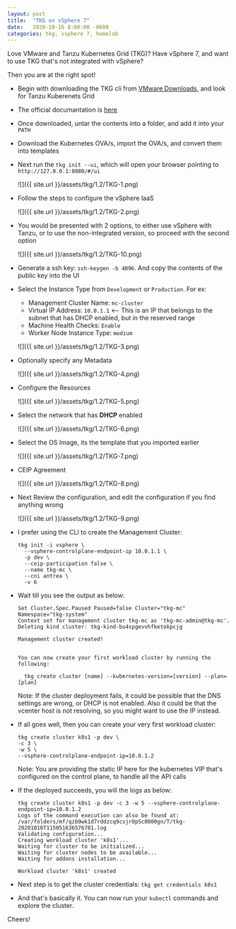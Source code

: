 ```yaml
---
layout: post
title:  "TKG on vSphere 7"
date:   2020-10-16 8:00:00 -0600
categories: tkg, vsphere 7, homelab
---
```


Love VMware and Tanzu Kubernetes Grid (TKG)?
Have vSphere 7, and want to use TKG that's not integrated with vSphere? 

Then you are at the right spot!

* Begin with downloading the TKG cli from [VMware Downloads](https://my.vmware.com/web/vmware/downloads/#all_products), and look for Tanzu Kuberenets Grid

* The official documantation is [here](https://docs.vmware.com/en/VMware-Tanzu-Kubernetes-Grid/index.html)

* Once downloaded, untar the contents into a folder, and add it into your `PATH`

* Download the Kubernetes OVA/s, import the OVA/s, and convert them into templates

* Next run the `tkg init --ui`, which will open your browser pointing to `http://127.0.0.1:8080/#/ui`

  ![]({{ site.url }}/assets/tkg/1.2/TKG-1.png)

* Follow the steps to configure the vSphere IaaS

  ![]({{ site.url }}/assets/tkg/1.2/TKG-2.png)

* You would be presented with 2 options, to either use vSphere with Tanzu, or to use the non-integrated version, so proceed with the second option

  ![]({{ site.url }}/assets/tkg/1.2/TKG-10.png)

* Generate a ssh key: `ssh-keygen -b 4096`. And copy the contents of the public key into the UI

* Select the Instance Type from `Development` or `Production`. For ex:
  - Management Cluster Name: `mc-cluster`
  - Virtual IP Address: `10.0.1.1` <-- This is an IP that belongs to the subnet that has DHCP enabled, but in the reserved range
  - Machine Health Checks: `Enable`
  - Worker Node Instance Type: `medium`

  ![]({{ site.url }}/assets/tkg/1.2/TKG-3.png)

* Optionally specify any Metadata

  ![]({{ site.url }}/assets/tkg/1.2/TKG-4.png)

* Configure the Resources

  ![]({{ site.url }}/assets/tkg/1.2/TKG-5.png)

* Select the network that has **DHCP** enabled

  ![]({{ site.url }}/assets/tkg/1.2/TKG-6.png)

* Select the OS Image, its the template that you imported earlier

  ![]({{ site.url }}/assets/tkg/1.2/TKG-7.png)

* CEIP Agreement

  ![]({{ site.url }}/assets/tkg/1.2/TKG-8.png)

* Next Review the configuration, and edit the configuration if you find anything wrong

  ![]({{ site.url }}/assets/tkg/1.2/TKG-9.png)

* I prefer using the CLI to create the Management Cluster:

  ```
  tkg init -i vsphere \
    --vsphere-controlplane-endpoint-ip 10.0.1.1 \
    -p dev \
    --ceip-participation false \
    --name tkg-mc \
    --cni antrea \
    -v 6
  ```

* Wait till you see the output as below:

  ```
  Set Cluster.Spec.Paused Paused=false Cluster="tkg-mc" Namespace="tkg-system"
  Context set for management cluster tkg-mc as 'tkg-mc-admin@tkg-mc'.
  Deleting kind cluster: tkg-kind-bu4spgevvhfketokpcjg

  Management cluster created!


  You can now create your first workload cluster by running the following:

    tkg create cluster [name] --kubernetes-version=[version] --plan=[plan]
  ```

  Note: If the cluster deployment fails, it could be possible that the DNS settings are wrong, or DHCP is not enabled. Also it could be that the vcenter host is not resolving, so you might want to use the IP instead.

* If all goes well, then you can create your very first workload cluster:
  ```
  tkg create cluster k8s1 -p dev \
  -c 3 \
  -w 5 \
  --vsphere-controlplane-endpoint-ip=10.0.1.2
  ```

  Note: You are providing the static IP here for the kubernetes VIP that's configured on the control plane, to handle all the API calls

* If the deployed succeeds, you will the logs as below:

  ```
  tkg create cluster k8s1 -p dev -c 3 -w 5 --vsphere-controlplane-endpoint-ip=10.0.1.2
  Logs of the command execution can also be found at: /var/folders/mf/qzb9wk1d7rddzcq9csjr0p5c0000gn/T/tkg-20201016T115051636576781.log
  Validating configuration...
  Creating workload cluster 'k8s1'...
  Waiting for cluster to be initialized...
  Waiting for cluster nodes to be available...
  Waiting for addons installation...

  Workload cluster 'k8s1' created
  ```

* Next step is to get the cluster credentials: `tkg get credentials k8s1`

* And that's basically it. You can now run your `kubectl` commands and explore the cluster.

Cheers!